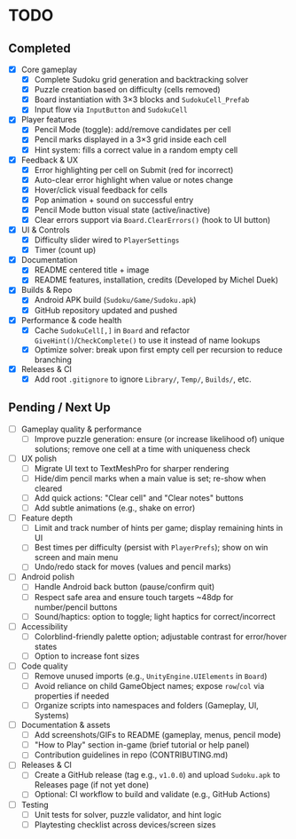 # TODO

## Completed

- [x] Core gameplay
  - [x] Complete Sudoku grid generation and backtracking solver
  - [x] Puzzle creation based on difficulty (cells removed)
  - [x] Board instantiation with 3×3 blocks and `SudokuCell_Prefab`
  - [x] Input flow via `InputButton` and `SudokuCell`
- [x] Player features
  - [x] Pencil Mode (toggle): add/remove candidates per cell
  - [x] Pencil marks displayed in a 3×3 grid inside each cell
  - [x] Hint system: fills a correct value in a random empty cell
- [x] Feedback & UX
  - [x] Error highlighting per cell on Submit (red for incorrect)
  - [x] Auto-clear error highlight when value or notes change
  - [x] Hover/click visual feedback for cells
  - [x] Pop animation + sound on successful entry
  - [x] Pencil Mode button visual state (active/inactive)
  - [x] Clear errors support via `Board.ClearErrors()` (hook to UI button)
- [x] UI & Controls
  - [x] Difficulty slider wired to `PlayerSettings`
  - [x] Timer (count up)
- [x] Documentation
  - [x] README centered title + image
  - [x] README features, installation, credits (Developed by Michel Duek)
- [x] Builds & Repo
  - [x] Android APK build (`Sudoku/Game/Sudoku.apk`)
  - [x] GitHub repository updated and pushed
- [x] Performance & code health
  - [x] Cache `SudokuCell[,]` in `Board` and refactor `GiveHint()`/`CheckComplete()` to use it instead of name lookups
  - [x] Optimize solver: break upon first empty cell per recursion to reduce branching
- [x] Releases & CI
  - [x] Add root `.gitignore` to ignore `Library/`, `Temp/`, `Builds/`, etc.

## Pending / Next Up

- [ ] Gameplay quality & performance
  - [ ] Improve puzzle generation: ensure (or increase likelihood of) unique solutions; remove one cell at a time with uniqueness check
- [ ] UX polish
  - [ ] Migrate UI text to TextMeshPro for sharper rendering
  - [ ] Hide/dim pencil marks when a main value is set; re-show when cleared
  - [ ] Add quick actions: "Clear cell" and "Clear notes" buttons
  - [ ] Add subtle animations (e.g., shake on error)
- [ ] Feature depth
  - [ ] Limit and track number of hints per game; display remaining hints in UI
  - [ ] Best times per difficulty (persist with `PlayerPrefs`); show on win screen and main menu
  - [ ] Undo/redo stack for moves (values and pencil marks)
- [ ] Android polish
  - [ ] Handle Android back button (pause/confirm quit)
  - [ ] Respect safe area and ensure touch targets ~48dp for number/pencil buttons
  - [ ] Sound/haptics: option to toggle; light haptics for correct/incorrect
- [ ] Accessibility
  - [ ] Colorblind-friendly palette option; adjustable contrast for error/hover states
  - [ ] Option to increase font sizes
- [ ] Code quality
  - [ ] Remove unused imports (e.g., `UnityEngine.UIElements` in `Board`)
  - [ ] Avoid reliance on child GameObject names; expose `row`/`col` via properties if needed
  - [ ] Organize scripts into namespaces and folders (Gameplay, UI, Systems)
- [ ] Documentation & assets
  - [ ] Add screenshots/GIFs to README (gameplay, menus, pencil mode)
  - [ ] "How to Play" section in-game (brief tutorial or help panel)
  - [ ] Contribution guidelines in repo (CONTRIBUTING.md)
- [ ] Releases & CI
  - [ ] Create a GitHub release (tag e.g., `v1.0.0`) and upload `Sudoku.apk` to Releases page (if not yet done)
  - [ ] Optional: CI workflow to build and validate (e.g., GitHub Actions)
- [ ] Testing
  - [ ] Unit tests for solver, puzzle validator, and hint logic
  - [ ] Playtesting checklist across devices/screen sizes
